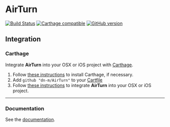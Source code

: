 # AirTurn

[![Build Status](https://travis-ci.org/dn-m/AirTurn.svg?branch=master)](https://travis-ci.org/dn-m/AirTurn)
[![Carthage compatible](https://img.shields.io/badge/Carthage-compatible-4BC51D.svg?style=flat)](https://github.com/Carthage/Carthage) 
[![GitHub version](https://badge.fury.io/gh/dn-m%2Fairturn.svg)](https://badge.fury.io/gh/dn-m%2Fairturn)

<a name="integration"></a>
## Integration

### Carthage
Integrate **AirTurn** into your OSX or iOS project with [Carthage](https://github.com/Carthage/Carthage).

1. Follow [these instructions](https://github.com/Carthage/Carthage#installing-carthage) to install Carthage, if necessary.
2. Add `github "dn-m/AirTurn"` to your [Cartfile](https://github.com/Carthage/Carthage/blob/master/Documentation/Artifacts.md#cartfile)
3. Follow [these instructions](https://github.com/Carthage/Carthage#adding-frameworks-to-an-application) to integrate **AirTurn** into your OSX or iOS project.

***

### Documentation

See the [documentation](http://dn-m.github.io/AirTurn/).
